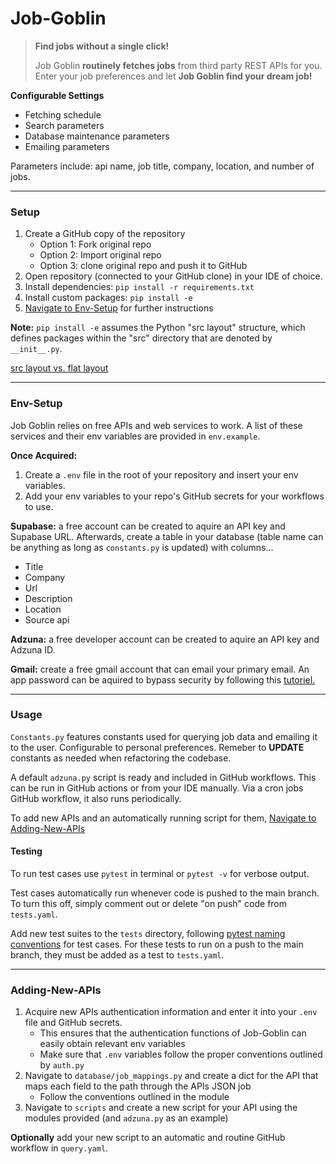 Job-Goblin 
==========

> **Find jobs without a single click!**
>
> Job Goblin **routinely fetches jobs** from third party REST APIs for you. Enter your job preferences and let **Job Goblin find your dream job!** 

**Configurable Settings**

- Fetching schedule 
- Search parameters
- Database maintenance parameters 
- Emailing parameters

Parameters include: api name, job title, company, location, and number of jobs. 

---------
### Setup 

1. Create a GitHub copy of the repository
    - Option 1: Fork original repo
    - Option 2: Import original repo
    - Option 3: clone original repo and push it to GitHub
2. Open repository (connected to your GitHub clone) in your IDE of choice.
3. Install dependencies: `pip install -r requirements.txt`
4. Install custom packages: `pip install -e`
5. [Navigate to Env-Setup](#env-setup) for further instructions

**Note:** `pip install -e` assumes the Python "src layout" structure, which defines packages within the "src" directory that are denoted by `__init__.py`.

[src layout vs. flat layout](https://packaging.python.org/en/latest/discussions/src-layout-vs-flat-layout/)

-------
### Env-Setup

Job Goblin relies on free APIs and web services to work. A list of these services and their env variables are provided in `env.example`.

**Once Acquired:** 
1. Create a `.env` file in the root of your repository and insert your env variables. 
2. Add your env variables to your repo's GitHub secrets for your workflows to use.

**Supabase:** a free account can be created to aquire an API key and Supabase URL. Afterwards, create a table in your database (table name can be anything as long as `constants.py` is updated) with columns...

- Title
- Company
- Url
- Description
- Location
- Source api

**Adzuna:** a free developer account can be created to aquire an API key and Adzuna ID. 

**Gmail:** create a free gmail account that can email your primary email. An app password can be aquired to bypass security by following this [tutoriel.](https://support.google.com/mail/answer/185833?hl=en)

---------
### Usage

`Constants.py` features constants used for querying job data and emailing it to the user. Configurable to personal preferences. Remeber to **UPDATE** constants as needed when refactoring the codebase. 

A default `adzuna.py` script is ready and included in GitHub workflows. This can be run in GitHub actions or from your IDE manually. Via a cron jobs GitHub workflow, it also runs periodically. 

To add new APIs and an automatically running script for them, [Navigate to Adding-New-APIs](#adding-new-apis)

#### Testing 

To run test cases use `pytest` in terminal or `pytest -v` for verbose output.   

Test cases automatically run whenever code is pushed to the main branch. To turn this off, simply comment out or delete "on push" code from `tests.yaml`.

Add new test suites to the `tests` directory, following [pytest naming conventions](https://docs.pytest.org/en/stable/explanation/goodpractices.html) for test cases. For these tests to run on a push to the main branch, they must be added as a test to `tests.yaml`.

---------
### Adding-New-APIs

1. Acquire new APIs authentication information and enter it into your `.env` file and GitHub secrets. 
    - This ensures that the authentication functions of Job-Goblin can easily obtain relevant env variables
    - Make sure that `.env` variables follow the proper conventions outlined by `auth.py`
2. Navigate to `database/job_mappings.py` and create a dict for the API that maps each field to the path through the APIs JSON job
    - Follow the conventions outlined in the module
3. Navigate to `scripts` and create a new script for your API using the modules provided (and `adzuna.py` as an example)

**Optionally** add your new script to an automatic and routine GitHub workflow in `query.yaml`.

 